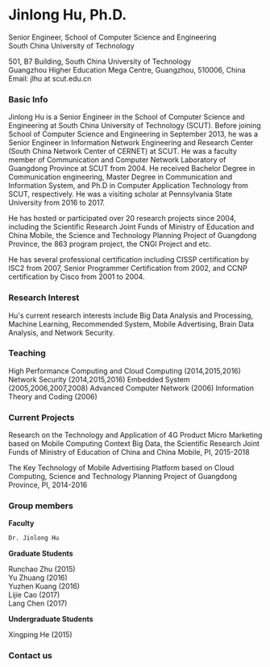
# Jinlong Hu, Ph.D.
Senior Engineer, School of Computer Science and Engineering <br>
South China University of Technology

501, B7 Building, South China University of Technology<br>
Guangzhou Higher Education Mega Centre, Guangzhou, 510006, China <br>
Email: jlhu at scut.edu.cn 

### Basic Info
Jinlong Hu is a Senior Engineer in the School of Computer Science and Engineering at South China University of Technology (SCUT). Before joining School of Computer Science and Engineering in September 2013, he was a Senior Engineer in Information Network Engineering and Research Center (South China Network Center of CERNET) at SCUT. He was a faculty member of Communication and Computer Network Laboratory of Guangdong Province at SCUT from 2004. He received Bachelor Degree in Communication engineering, Master Degree in Communication and Information System, and Ph.D in Computer Application Technology from SCUT, respectively. He was a visiting scholar at Pennsylvania State University from 2016 to 2017.

He has hosted or participated over 20 research projects since 2004, including the Scientific Research Joint Funds of Ministry of Education and China Mobile, the Science and Technology Planning Project of Guangdong Province, the 863 program project, the CNGI Project and etc. 

He has several professional certification including CISSP certification by ISC2 from 2007, Senior Programmer Certification from 2002, and CCNP certification by Cisco from 2001 to 2004.
 
### Research Interest
Hu's current research interests include Big Data Analysis and Processing, Machine Learning, Recommended System, Mobile Advertising, Brain Data Analysis, and Network Security.

### Teaching
High Performance Computing and Cloud Computing (2014,2015,2016)
Network Security (2014,2015,2016)
Embedded System (2005,2006,2007,2008)
Advanced Computer Network (2006)
Information Theory and Coding (2006)

### Current Projects
Research on the Technology and Application of 4G Product Micro Marketing based on Mobile Computing Context Big Data, the Scientific Research Joint Funds of Ministry of Education of China and China Mobile, PI, 2015-2018

The Key Technology of Mobile Advertising Platform based on Cloud Computing, Science and Technology Planning Project of Guangdong Province, PI, 2014-2016

### 
### Group members
**Faculty**

```markdown
Dr. Jinlong Hu
```

**Graduate Students**  
  
Runchao Zhu (2015) <br>
Yu Zhuang (2016) <br>
Yuzhen Kuang (2016) <br>
Lijie Cao (2017) <br>
Lang Chen (2017) <br>

**Undergraduate Students**  
  
  Xingping He (2015)

### Contact us







